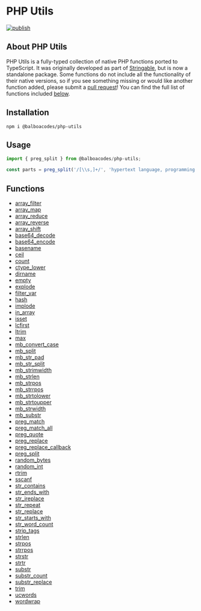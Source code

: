 # PHP Utils

[![publish](https://github.com/balboacodes/php-utils/actions/workflows/publish.yml/badge.svg)](https://github.com/balboacodes/php-utils/actions/workflows/publish.yml)

## About PHP Utils

PHP Utils is a fully-typed collection of native PHP functions ported to TypeScript. It was originally developed as part of [Stringable](https://github.com/balboacodes/stringable), but is now a standalone package. Some functions do not include all the functionality of their native versions, so if you see something missing or would like another function added, please submit a [pull request](https://github.com/balboacodes/php-utils/pulls)! You can find the full list of functions included [below](#functions).

## Installation

`npm i @balboacodes/php-utils`

## Usage

```ts
import { preg_split } from @balboacodes/php-utils;

const parts = preg_split('/[\\s,]+/', 'hypertext language, programming'); // ['hypertext', 'language', 'programming']
```

## Functions

- [array_filter](https://php.net/manual/en/function.array-filter.php)
- [array_map](https://php.net/manual/en/function.array-map.php)
- [array_reduce](https://php.net/manual/en/function.array-reduce.php)
- [array_reverse](https://php.net/manual/en/function.array-reverse.php)
- [array_shift](https://php.net/manual/en/function.array-shift.php)
- [base64_decode](https://php.net/manual/en/function.base64-decode.php)
- [base64_encode](https://php.net/manual/en/function.base64-encode.php)
- [basename](https://php.net/manual/en/function.basename.php)
- [ceil](https://php.net/manual/en/function.ceil.php)
- [count](https://php.net/manual/en/function.count.php)
- [ctype_lower](https://php.net/manual/en/function.ctype-lower.php)
- [dirname](https://php.net/manual/en/function.dirname.php)
- [empty](https://www.php.net/manual/en/function.empty.php)
- [explode](https://php.net/manual/en/function.explode.php)
- [filter_var](https://php.net/manual/en/function.filter-var.php)
- [hash](https://php.net/manual/en/function.hash.php)
- [implode](https://php.net/manual/en/function.implode.php)
- [in_array](https://php.net/manual/en/function.in-array.php)
- [isset](https://www.php.net/manual/en/function.isset.php)
- [lcfirst](https://php.net/manual/en/function.lcfirst.php)
- [ltrim](https://php.net/manual/en/function.ltrim.php)
- [max](https://php.net/manual/en/function.max.php)
- [mb_convert_case](https://php.net/manual/en/function.mb-convert-case.php)
- [mb_split](https://php.net/manual/en/function.mb-split.php)
- [mb_str_pad](https://www.php.net/manual/en/function.mb-str-pad.php)
- [mb_str_split](https://www.php.net/manual/en/function.mb-str-split.php)
- [mb_strimwidth](https://php.net/manual/en/function.mb-strimwidth.php)
- [mb_strlen](https://php.net/manual/en/function.mb-strlen.php)
- [mb_strpos](https://php.net/manual/en/function.mb-strpos.php)
- [mb_strrpos](https://php.net/manual/en/function.mb-strrpos.php)
- [mb_strtolower](https://php.net/manual/en/function.mb-strtolower.php)
- [mb_strtoupper](https://php.net/manual/en/function.mb-strtoupper.php)
- [mb_strwidth](https://php.net/manual/en/function.mb-strwidth.php)
- [mb_substr](https://php.net/manual/en/function.mb-substr.php)
- [preg_match](https://php.net/manual/en/function.preg-match.php)
- [preg_match_all](https://php.net/manual/en/function.preg-match-all.php)
- [preg_quote](https://php.net/manual/en/function.preg-quote.php)
- [preg_replace](https://php.net/manual/en/function.preg-replace.php)
- [preg_replace_callback](https://php.net/manual/en/function.preg-replace-callback.php)
- [preg_split](https://php.net/manual/en/function.preg-split.php)
- [random_bytes](https://php.net/manual/en/function.random-bytes.php)
- [random_int](https://php.net/manual/en/function.random-int.php)
- [rtrim](https://php.net/manual/en/function.rtrim.php)
- [sscanf](https://php.net/manual/en/function.sscanf.php)
- [str_contains](https://www.php.net/manual/en/function.str-contains.php)
- [str_ends_with](https://www.php.net/manual/en/function.str-ends-with.php)
- [str_ireplace](https://php.net/manual/en/function.str-ireplace.php)
- [str_repeat](https://php.net/manual/en/function.str-repeat.php)
- [str_replace](https://php.net/manual/en/function.str-replace.php)
- [str_starts_with](https://php.net/manual/en/function.str-starts-with.php)
- [str_word_count](https://php.net/manual/en/function.str-word-count.php)
- [strip_tags](https://php.net/manual/en/function.strip-tags.php)
- [strlen](https://php.net/manual/en/function.strlen.php)
- [strpos](https://php.net/manual/en/function.strpos.php)
- [strrpos](https://php.net/manual/en/function.strrpos.php)
- [strstr](https://php.net/manual/en/function.strstr.php)
- [strtr](https://php.net/manual/en/function.strtr.php)
- [substr](https://php.net/manual/en/function.substr.php)
- [substr_count](https://php.net/manual/en/function.substr-count.php)
- [substr_replace](https://php.net/manual/en/function.substr-replace.php)
- [trim](https://php.net/manual/en/function.trim.php)
- [ucwords](https://php.net/manual/en/function.ucwords.php)
- [wordwrap](https://php.net/manual/en/function.wordwrap.php)
